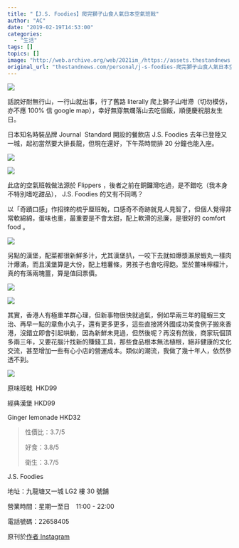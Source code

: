 ```yaml
---
title: "【J.S. Foodies】爬完獅子山食人氣日本空氣班戟"
author: "AC"
date: "2019-02-19T14:53:00"
categories:
  - "生活"
tags: []
topics: []
image: "http://web.archive.org/web/2021im_/https://assets.thestandnews.com/media/photos/tokyo-07_cndQM.png"
original_url: "thestandnews.com/personal/j-s-foodies-爬完獅子山食人氣日本空氣班戟"
---
```

![](http://web.archive.org/web/2021im_/https://assets.thestandnews.com/media/photos/tokyo-07_cndQM.png)

話說好耐無行山，一行山就出事，行了舊路 literally 爬上獅子山咁滯（切勿模仿，亦不應 100% 信 google map），幸好無穿無爛落山去吃個飯，順便慶祝朋友生日。

日本知名時裝品牌 Journal  Standard 開設的餐飲店 J.S. Foodies 去年已登陸又一城，起初當然要大排長龍，但現在還好，下午茶時間排 20 分鐘也能入座。

![](http://web.archive.org/web/2021im_/https://assets.thestandnews.com/media/photos/IMG_3830_ybKY4.JPG)

![](http://web.archive.org/web/2021im_/https://assets.thestandnews.com/media/photos/IMG_3825_WN2BQ.JPG)

此店的空氣班戟做法源於 Flippers ，後者之前在銅鑼灣吃過，是不錯吃（我本身不特別嗜吃甜品）， J.S. Foodies 的又有不同嗎？

以「奇蹟口感」作招徠的梳乎厘班戟，口感奇不奇跡就見人見智了，但個人覺得非常軟綿綿，蛋味也重，最重要是不會太甜，配上軟滑的忌廉，是很好的 comfort food 。

![](http://web.archive.org/web/2021im_/https://assets.thestandnews.com/media/photos/IMG_3826_LzRM8.JPG)

另點的漢堡，配菜都很新鮮多汁，尤其漢堡扒，一咬下去就如爆漿瀨尿蝦丸一樣肉汁爆滿，而且漢堡算是大份，配上粗薯條，男孩子也會吃得飽。至於薑味檸檬汁，真的有落兩塊薑，算是值回票價。

![](http://web.archive.org/web/2021im_/https://assets.thestandnews.com/media/photos/IMG_3827_itRBD.JPG)

![](http://web.archive.org/web/2021im_/https://assets.thestandnews.com/media/photos/IMG_3828_XLhyI.JPG)

其實，香港人有極重羊群心理，但新事物很快就過氣，例如早兩三年的龍蝦三文治、再早一點的章魚小丸子，還有更多更多，這些直接將外國成功美食例子搬來香港，沒錯立即會引起哄動，因為新鮮未見過，但然後呢？再沒有然後，商家玩個頂多兩三年，又要花腦汁找新的賺錢工具，那些食品根本無法植根，絕非健康的文化交流，甚至增加一些有心小店的營運成本。類似的潮流，我做了幾十年人，依然參透不到。

![](http://web.archive.org/web/2021im_/https://assets.thestandnews.com/media/photos/IMG_3829_fflUV.JPG)

原味班戟  HKD99

經典漢堡 HKD99

Ginger lemonade HKD32

> 性價比：3.7/5
> 
> 好食：3.8/5
> 
> 衛生：3.7/5

J.S. Foodies

地址：九龍塘又一城 LG2 樓 30 號舖

營業時間：星期一至日　11:00 - 22:00

電話號碼：22658405

原刊於[作者 Instagram](http://web.archive.org/web/20211229063115/https://www.instagram.com/alanwlchiu/)